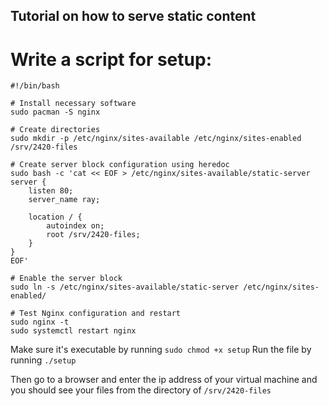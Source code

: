 ## Tutorial on how to serve static content

# Write a script for setup:

```
#!/bin/bash

# Install necessary software
sudo pacman -S nginx

# Create directories
sudo mkdir -p /etc/nginx/sites-available /etc/nginx/sites-enabled /srv/2420-files

# Create server block configuration using heredoc
sudo bash -c 'cat << EOF > /etc/nginx/sites-available/static-server
server {
    listen 80;
    server_name ray;

    location / {
        autoindex on;
        root /srv/2420-files;
    }
}
EOF'

# Enable the server block
sudo ln -s /etc/nginx/sites-available/static-server /etc/nginx/sites-enabled/

# Test Nginx configuration and restart
sudo nginx -t
sudo systemctl restart nginx
```

Make sure it's executable by running `sudo chmod +x setup`
Run the file by running `./setup`

Then go to a browser and enter the ip address of your virtual machine and you should see your files from the directory of `/srv/2420-files`
